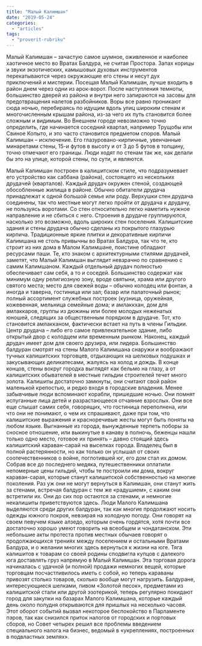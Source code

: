 ```yaml
---
title: "Малый Калимшан"
date: "2019-05-24"
categories: 
  - "articles"
tags: 
  - "proverit-rubriku"
---
```


Малый Калимшан – зачастую самое шумное, оживленное и наиболее хаотичное место во Вратах Балдура, не считая Простора. Запах корицы и звуки экзотических, камышовых духовых инструментов перекатываются через окружающие его стены и несут дух приключений и мистерии. Посещая Малый Калимшан, лучше входить в район днем через одни из арок-ворот. После наступления темноты, большинство дверей из района и внутри него запираются на засовы для предотвращения налетов разбойников. Воры все равно проникают сюда ночью, перебираясь по идущим вдоль улиц широким стенам и многочисленным крышам района, из-за чего их путь становится более сложным и видимым. Во Внешнем городе невозможно точно определить, где начинается соседний квартал, например Трущобы или Свиное Копыто, и это часто становится предметом споров. Малый Калимшан – исключение. Его глазуровано-кирпичные, увенчанные минаретами стены, 15-и футов в высоту и от 3 до 5 футов в толщину, точно отмечают его границы. Люди ходят по стенам так же, как делали бы это на улице, которой стены, по сути, и являются.

Малый Калимшан построен в калишитском стиле, что подразумевает его устройство как саббана (района), состоящего из нескольких друдачей (кварталов). Каждый друдач окружен стеной, создающей обособленные жилища в районе. Обычно обитатели друдача принадлежат к одной большой семье или роду. Верхушки стен друдача соединены, так что местные могут легко пройти от друдача к друдачу, не пользуясь воротами. Со стен относительно легко наметить нужное направление и не сбиться с него. Строения в друдаче группируются, насколько это возможно, вдоль широких стен поселения. Калишитские здания и стены друдача обычно сделаны из покрытого глазурью кирпича. Традиционные яркие плитки и декоративные кирпичи Калимшана не столь привычны во Вратах Балдура, так что те, кто строит из них дома в Малом Калимшане, поистине обладают ресурсами паши. Те, кто знаком с архитектурными стилями друдачей, заметят, что Малый Калимшан выглядит невзрачно по сравнению с самим Калимшаном. Каждый отдельный друдач полностью обеспечивает сам себя, а то и соседей. Большинство содержат как минимум одну религиозную зону, вроде святыни, храма или другого святого места; место для свежей воды – обычно колодец или фонтан, а иногда и таверна, гостиница или зал; базар или палаточный рынок; полный ассортимент служебных построек (кузница, оружейная, кожевенная, мельница семейные дома; и амлаккхан, дом для амлаккаров, группы из дюжины или более молодых неженатых юношей, следящих за общественным порядком в друдаче. Тот, кто становится амлакканом, фактически встает на путь в члены Гильдии. Центр друдача – либо его самое привлекательное здание, либо открытый двор с колодцем или временным рынком. Наконец, каждый друдач имеет дом для своего друзира, или лидера. Большинство балдуран смотрят на стены Малого Калимшана снаружи и воображают тучных калишитских торговцев, отдыхающих на шелковых подушках и закусывающих деликатесами, жалуясь на холод и дождь. В конце концов, стены вокруг городка выглядят как бельмо на глазу, а от калишитских обывателей в местные гильдии строителей течет много золота. Калишиты достаточно замкнуты, они считают свой район маленькой крепостью, и редко входя в городские владения. Менее забывчивые люди вспоминают корабли, пришедшие ночью. Они помнят испуганные лица детей и разрастающееся отчаяние взрослых. Они все еще слышат самих себя, говорящих, что гостиница переполнена, или что они не понимают, о чем их спрашивают, даже при том, что калишитские выражения и красноречивые жесты могут быть поняты на любом языке. Выгнанные из города, вынужденные терпеть поборы за сносное отношение, или выкинутые в канаву в полночь, беженцы нашли только одно место, готовое их принять – давно стоящий здесь калишитский караван-сарай на выселках города. Владелец был в полной растерянности, но как только он услышал от своих соотечественников о войне, поглотившей юг, его дом стал их домом. Собрав все до последнего медяка, путешественники оплатили непомерные цены гильдий, чтобы те построили им дома, вокруг караван-сарая, которые станут калишитской собственностью на многие поколения. Раз уж они не могут вернуться в Калимшан, они станут жить за стенами, встречая балдуран с тем же «радушием», с каким они встретили их. Они до сих пор остаются за стенами, и немногие некалишиты приветствуются здесь. Люди Малого Калимшана выделяются среди других балдуран, так как многие продолжают носить одежды южного покроя, невзирая на холодную погоду. Они говорят на своем певучем языке алзедо, которым очень гордятся, хотя почти все достаточно хорошо умеют говорить на всеобщем и чондатанском. Эти небольшие акты протеста против местных обычаев говорят о продолжающихся трениях между поселением и остальными Вратами Балдура, и о желании многих здесь вернуться к жизни на юге. Тяга калишитов к товарам со своей родины сподвигла купцов с далекого юга доставлять груз напрямую в Малый Калимшан. Эта торговая дорога начиналась с удачной (и полной) продажи немногих вещей, которые торговцам посчастливилось иметь с собой, но теперь караваны привозят столько товаров, сколько вообще могут нагрузить. Балдуране, интересующиеся шелками, пивом «Золотой песок», предметами из калишитской стали или другой эзотерикой, теперь регулярно покидают город для закупки на базарах Малого Калимшана, которые каждый день около полудня открываются для пришлых на несколько часовя. Этот оборот событий вызвал некоторое беспокойство в Парламенте пэров, так как снизился приток налогов от городских и портовых сборов, но Совет четырех решил все проблемы введением специального налога на бизнес, ведомый в «укреплениях, построенных в подвластных землях».
